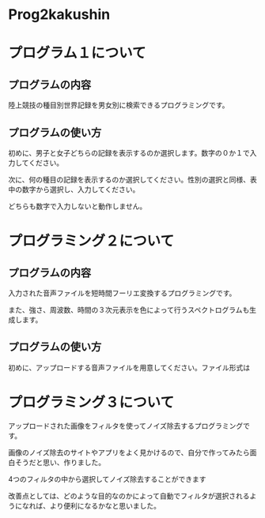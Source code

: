 # Prog2kakushin

# プログラム１について

## プログラムの内容

陸上競技の種目別世界記録を男女別に検索できるプログラミングです。

## プログラムの使い方
初めに、男子と女子どちらの記録を表示するのか選択します。数字の０か１で入力してください。

次に、何の種目の記録を表示するのか選択してください。性別の選択と同様、表中の数字から選択し、入力してください。

どちらも数字で入力しないと動作しません。

# プログラミング２について

## プログラムの内容

入力された音声ファイルを短時間フーリエ変換するプログラミングです。

また、強さ、周波数、時間の３次元表示を色によって行うスペクトログラムも生成します。

## プログラムの使い方

初めに、アップロードする音声ファイルを用意してください。ファイル形式は

# プログラミング３について

アップロードされた画像をフィルタを使ってノイズ除去するプログラミングです。

画像のノイズ除去のサイトやアプリをよく見かけるので、自分で作ってみたら面白そうだと思い、作りました。

4つのフィルタの中から選択してノイズ除去することができます

改善点としては、どのような目的なのかによって自動でフィルタが選択されるようになれば、より便利になるかなと思いました。
